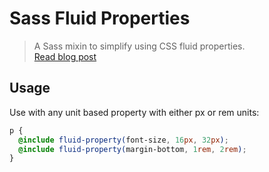 # Sass Fluid Properties

> A Sass mixin to simplify using CSS fluid properties.  
> [Read blog post](#)

## Usage

Use with any unit based property with either px or rem units:

```scss
p {
  @include fluid-property(font-size, 16px, 32px);
  @include fluid-property(margin-bottom, 1rem, 2rem);
}
```


